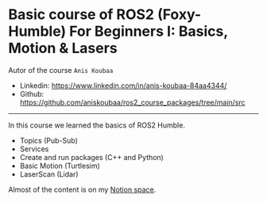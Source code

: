 # Basic course of ROS2 (Foxy-Humble) For Beginners I: Basics, Motion & Lasers

Autor of the course `Anis Koubaa`
 - Linkedin: https://www.linkedin.com/in/anis-koubaa-84aa4344/
 - Github: https://github.com/aniskoubaa/ros2_course_packages/tree/main/src

---

In this course we learned the basics of ROS2 Humble.
 - Topics (Pub-Sub)
 - Services
 - Create and run packages (C++ and Python)
 - Basic Motion (Turtlesim)
 - LaserScan (Lidar)

Almost of the content is on my [Notion space](https://nine-athlete-7f2.notion.site/Tutorials-ec2cf71115fe413697a1d477baab55e7).
